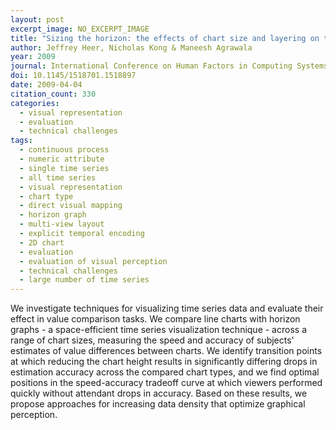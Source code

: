 ```yaml
---
layout: post
excerpt_image: NO_EXCERPT_IMAGE
title: "Sizing the horizon: the effects of chart size and layering on the graphical perception of time series visualizations"
author: Jeffrey Heer, Nicholas Kong & Maneesh Agrawala
year: 2009
journal: International Conference on Human Factors in Computing Systems
doi: 10.1145/1518701.1518897
date: 2009-04-04
citation_count: 330
categories:
  - visual representation
  - evaluation
  - technical challenges
tags:
  - continuous process
  - numeric attribute
  - single time series
  - all time series
  - visual representation
  - chart type
  - direct visual mapping
  - horizon graph
  - multi-view layout
  - explicit temporal encoding
  - 2D chart
  - evaluation
  - evaluation of visual perception
  - technical challenges
  - large number of time series
---
```

We investigate techniques for visualizing time series data and evaluate their effect in value comparison tasks. We compare line charts with horizon graphs - a space-efficient time series visualization technique - across a range of chart sizes, measuring the speed and accuracy of subjects' estimates of value differences between charts. We identify transition points at which reducing the chart height results in significantly differing drops in estimation accuracy across the compared chart types, and we find optimal positions in the speed-accuracy tradeoff curve at which viewers performed quickly without attendant drops in accuracy. Based on these results, we propose approaches for increasing data density that optimize graphical perception.
